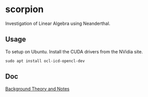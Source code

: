 # scorpion

Investigation of Linear Algebra using Neanderthal. 

## Usage

To setup on Ubuntu. Install the CUDA drivers from the NVidia site.

```
sudo apt install ocl-icd-opencl-dev
```

## Doc

[Background Theory and Notes](doc/intro.md)
